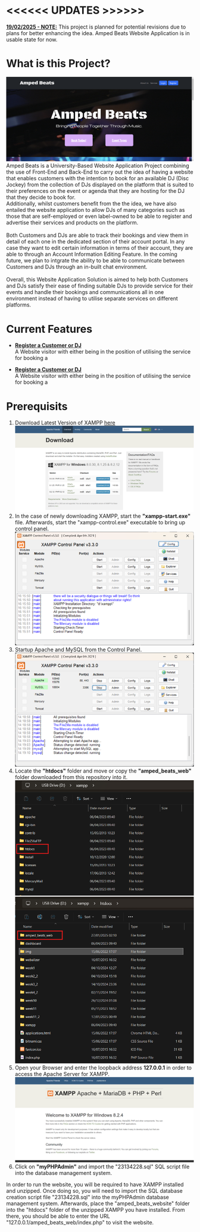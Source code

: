 # <<<<<< UPDATES >>>>>>
<ins>**19/02/2025 - NOTE:**</ins> This project is planned for potential revisions due to plans for better enhancing the idea. Amped Beats Website Application is in usable state for now.

# What is this Project?
![amped beats sample screenshot](readme_images/webSample.png)
<br/>Amped Beats is a University-Based Website Application Project combining the use of Front-End and Back-End to carry out the idea of having a website that enables customers with the intention to book for an available DJ (Disc Jockey) from the collection of DJs displayed on the platform that is suited to their preferences on the event or agenda that they are hosting for the DJ that they decide to book for.
<br/>
Additionally, whilst customers benefit from the the idea, we have also entailed the website application to allow DJs of many categories such as those that are self-employed or even label-owned to be able to register and advertise their services and products on the platform.
<br/>
<br/>
Both Customers and DJs are able to track their bookings and view them in detail of each one in the dedicated section of their account portal. In any case they want to edit certain information in terms of their account, they are able to through an Account Information Editing Feature. In the coming future, we plan to intgrate the ability to be able to communicate between Customers and DJs through an in-built chat environment.
<br/>
<br/>
Overall, this Website Application Solution is aimed to help both Customers and DJs satisfy their ease of finding suitable DJs to provide service for their events and handle their bookings and communications all in one environment instead of having to utilise separate services on different platforms.

# Current Features
- <ins>**Register a Customer or DJ**</ins><br/>
A Website visitor with either being in the position of utilising the service for booking a<br/>

- <ins>**Register a Customer or DJ**</ins><br/>
A Website visitor with either being in the position of utilising the service for booking a

# Prerequisits
1. Download Latest Version of XAMPP [here](https://www.apachefriends.org/download.html)<br/>
![xampp download page](instruction_images/xampp_download.png)
2. In the case of newly downloading XAMPP, start the **"xampp-start.exe"** file. Afterwards, start the "xampp-control.exe" executable to bring up control panel.<br/>
![xampp download page](instruction_images/xampp_control.png)<br/>
3. Startup Apache and MySQL from the Control Panel.
![xampp download page](instruction_images/xampp_control_startup.png)
4. Locate the **"htdocs"** folder and move or copy the **"amped_beats_web"** folder downloaded from this repository into it.
![xampp download page](instruction_images/file_placement(1).png)
![xampp download page](instruction_images/file_placement(2).png)
5. Open your Browser and enter the loopback address **127.0.0.1** in order to access the Apache Server for XAMPP.
![xampp download page](instruction_images/xampp_apache.png)
6. Click on **"myPHPAdmin"** and import the "23134228.sql" SQL script file into the database management system.

In order to run the website, you will be required to have XAMPP installed and unzipped. Once doing so, you will need to import the SQL database creation script file "23134228.sql" into the myPHPAdmin database management system. Afterwards, place the "amped_beats_website" folder into the "htdocs" folder of the unzipped XAMPP you have installed. From there, you should be able to enter the URL "127.0.0.1/amped_beats_web/index.php" to visit the website.
